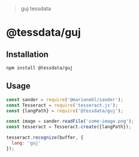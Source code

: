 > guj tessdata

# @tessdata/guj

## Installation

```
npm install @tessdata/guj
```

## Usage

```js
const sander = require('@marionebl/sander');
const Tesseract = require('tesseract.js');
const {langPath} = require('@tessdata/guj');

const image = sander.readFile('some-image.png');
const tesseract = Tesseract.create({langPath});

tesseract.recognize(buffer, {
  lang: 'guj'
});
```
